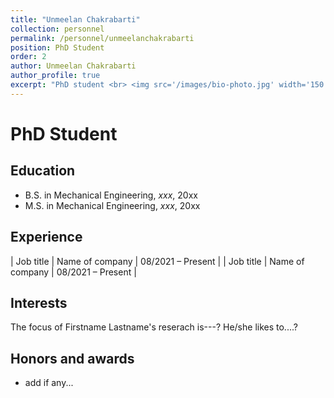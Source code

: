 ```yaml
---
title: "Unmeelan Chakrabarti"
collection: personnel
permalink: /personnel/unmeelanchakrabarti
position: PhD Student
order: 2
author: Unmeelan Chakrabarti
author_profile: true
excerpt: "PhD student <br> <img src='/images/bio-photo.jpg' width='150' height='auto'>"
---
```

# PhD Student

## Education
* B.S. in Mechanical Engineering, *xxx*, 20xx
* M.S. in Mechanical Engineering, *xxx*, 20xx

## Experience

| Job title          | Name of company     | 08/2021 – Present |
| Job title          | Name of company     | 08/2021 – Present |

## Interests
The focus of Firstname Lastname's reserach is---? He/she likes to....?

## Honors and awards
* add if any...
